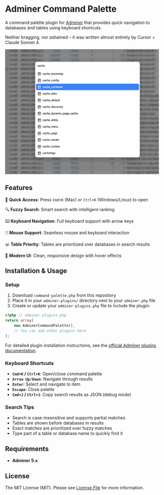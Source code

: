 # Adminer Command Palette

A command palette plugin for [Adminer](https://www.adminer.org) that provides quick navigation to databases and tables using keyboard shortcuts.

Neither bragging, nor ashamed – it was written almost entirely by Cursor + Claude Sonnet 4.

![Command Palette Demo](demo.png)

## Features

🚀 **Quick Access**: Press `Cmd+K` (Mac) or `Ctrl+K` (Windows/Linux) to open

🔍 **Fuzzy Search**: Smart search with intelligent ranking

⌨️ **Keyboard Navigation**: Full keyboard support with arrow keys

🖱️ **Mouse Support**: Seamless mouse and keyboard interaction

📊 **Table Priority**: Tables are prioritized over databases in search results

🎨 **Modern UI**: Clean, responsive design with hover effects

## Installation & Usage

### Setup
1. Download `command-palette.php` from this repository
2. Place it in your `adminer-plugins/` directory next to your `adminer.php` file
3. Create or update your `adminer-plugins.php` file to include the plugin:

```php
<?php // adminer-plugins.php
return array(
    new AdminerCommandPalette(),
    // You can add other plugins here
);
```

For detailed plugin installation instructions, see the [official Adminer plugins documentation](https://www.adminer.org/en/plugins/#use).

### Keyboard Shortcuts
- **`Cmd+K` / `Ctrl+K`**: Open/close command palette
- **`Arrow Up/Down`**: Navigate through results
- **`Enter`**: Select and navigate to item
- **`Escape`**: Close palette
- **`Cmd+J` / `Ctrl+J`**: Copy search results as JSON (debug mode)

### Search Tips
- Search is case-insensitive and supports partial matches
- Tables are shown before databases in results
- Exact matches are prioritized over fuzzy matches
- Type part of a table or database name to quickly find it

## Requirements

- **Adminer 5.x**

## License

The MIT License (MIT). Please see [License File](LICENSE.md) for more information.
